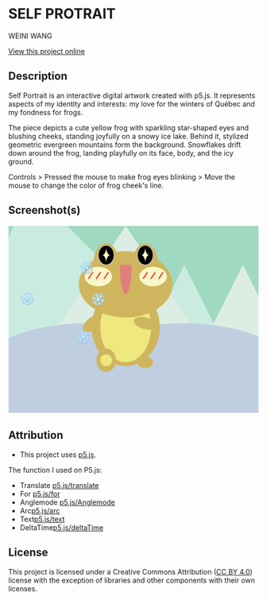 # SELF PROTRAIT

WEINI WANG

[View this project online](https://bbwinnie.github.io/cart253/topics/assignment/art-jam)

## Description

Self Portrait is an interactive digital artwork created with p5.js. It represents aspects of my identity and interests: my love for the winters of Québec and my fondness for frogs.

The piece depicts a cute yellow frog with sparkling star-shaped eyes and blushing cheeks, standing joyfully on a snowy ice lake. Behind it, stylized geometric evergreen mountains form the background. Snowflakes drift down around the frog, landing playfully on its face, body, and the icy ground.

Controls
    > Pressed the mouse to make frog eyes blinking
    > Move the mouse to change the color of frog cheek's line. 

## Screenshot(s)

![Self-Protrait](./assets/images/Self-Protrait.png)

## Attribution

- This project uses [p5.js](https://p5js.org).

The function I used on P5.js:
- Translate [p5.js/translate](https://p5js.org/reference/p5/translate/)
- For [p5.js/for](https://p5js.org/reference/p5/for/)
- Anglemode [p5.js/Anglemode](https://p5js.org/reference/p5/angleMode/)
- Arc[p5.js/arc](https://p5js.org/reference/p5/arc/)
- Text[p5.js/text](https://p5js.org/reference/p5/text/)
- DeltaTime[p5.js/deltaTime](https://p5js.org/reference/p5/deltaTime/)

## License

This project is licensed under a Creative Commons Attribution ([CC BY 4.0](https://creativecommons.org/licenses/by/4.0/deed.en)) license with the exception of libraries and other components with their own licenses.